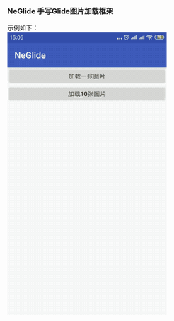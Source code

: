### NeGlide 手写Glide图片加载框架
示例如下：  
![image](https://github.com/tianyalu/NeGlide/blob/master/show/show.gif)  

